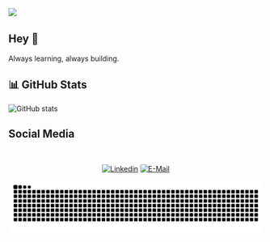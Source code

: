 ![](https://github.com/halfrost/halfrost/blob/master/icons/header_.png) 

## Hey 👋
Always learning, always building.

## 📊 GitHub Stats
![GitHub stats](https://github-readme-stats.vercel.app/api?username=JasonAlva&show_icons=true&theme=radical)


## Social Media
&nbsp;<div align="center">
  
  [![Linkedin](https://img.shields.io/badge/linked-in-369?style=flat-square&logo=linkedin&logoColor=white&color=blue)](https://www.linkedin.com/in/jason-alva/)
  [![E-Mail](https://img.shields.io/badge/email-reveal-2a8?style=flat-square&logo=gmail&logoColor=white)]()

</div>

<div align="center">
  <img src="https://github.com/JasonAlva/JasonAlva/blob/output/github-contribution-grid-snake.svg" alt='img-py'>
</div>
<!--
**JasonAlva/JasonAlva** is a ✨ _special_ ✨ repository because its `README.md` (this file) appears on your GitHub profile.

Here are some ideas to get you started:

- 🔭 I’m currently working on ...
- 🌱 I’m currently learning ...
- 👯 I’m looking to collaborate on ...
- 🤔 I’m looking for help with ...
- 💬 Ask me about ...
- 📫 How to reach me: ...
- 😄 Pronouns: ...
- ⚡ Fun fact: ...
-->
